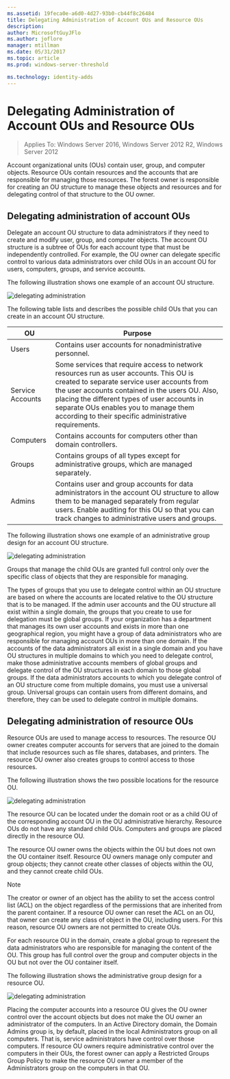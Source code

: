 ```yaml
---
ms.assetid: 19feca0e-a6d0-4d27-93b0-cb44f8c26484
title: Delegating Administration of Account OUs and Resource OUs
description:
author: MicrosoftGuyJFlo
ms.author: joflore
manager: mtillman
ms.date: 05/31/2017
ms.topic: article
ms.prod: windows-server-threshold

ms.technology: identity-adds
---
```


# Delegating Administration of Account OUs and Resource OUs

>Applies To: Windows Server 2016, Windows Server 2012 R2, Windows Server 2012

Account organizational units (OUs) contain user, group, and computer objects. Resource OUs contain resources and the accounts that are responsible for managing those resources. The forest owner is responsible for creating an OU structure to manage these objects and resources and for delegating control of that structure to the OU owner.  
  
## Delegating administration of account OUs  
Delegate an account OU structure to data administrators if they need to create and modify user, group, and computer objects. The account OU structure is a subtree of OUs for each account type that must be independently controlled. For example, the OU owner can delegate specific control to various data administrators over child OUs in an account OU for users, computers, groups, and service accounts.  
  
The following illustration shows one example of an account OU structure.  
  
![delegating administration](media/Delegating-Administration-of-Account-OUs-and-Resource-OUs/66d38fbe-e8eb-42d7-abab-9526243bf6d9.gif)  
  
The following table lists and describes the possible child OUs that you can create in an account OU structure.  
  
|OU|Purpose|  
|------|-----------|  
|Users|Contains user accounts for nonadministrative personnel.|  
|Service Accounts|Some services that require access to network resources run as user accounts. This OU is created to separate service user accounts from the user accounts contained in the users OU. Also, placing the different types of user accounts in separate OUs enables you to manage them according to their specific administrative requirements.|  
|Computers|Contains accounts for computers other than domain controllers.|  
|Groups|Contains groups of all types except for administrative groups, which are managed separately.|  
|Admins|Contains user and group accounts for data administrators in the account OU structure to allow them to be managed separately from regular users. Enable auditing for this OU so that you can track changes to administrative users and groups.|  
  
The following illustration shows one example of an administrative group design for an account OU structure.  
  
![delegating administration](media/Delegating-Administration-of-Account-OUs-and-Resource-OUs/be2cd2d2-6956-429c-a53a-369e6fe40b2b.gif)  
  
Groups that manage the child OUs are granted full control only over the specific class of objects that they are responsible for managing.  
  
The types of groups that you use to delegate control within an OU structure are based on where the accounts are located relative to the OU structure that is to be managed. If the admin user accounts and the OU structure all exist within a single domain, the groups that you create to use for delegation must be global groups. If your organization has a department that manages its own user accounts and exists in more than one geographical region, you might have a group of data administrators who are responsible for managing account OUs in more than one domain. If the accounts of the data administrators all exist in a single domain and you have OU structures in multiple domains to which you need to delegate control, make those administrative accounts members of global groups and delegate control of the OU structures in each domain to those global groups. If the data administrators accounts to which you delegate control of an OU structure come from multiple domains, you must use a universal group. Universal groups can contain users from different domains, and therefore, they can be used to delegate control in multiple domains.  
  
## Delegating administration of resource OUs  
Resource OUs are used to manage access to resources. The resource OU owner creates computer accounts for servers that are joined to the domain that include resources such as file shares, databases, and printers. The resource OU owner also creates groups to control access to those resources.  
  
The following illustration shows the two possible locations for the resource OU.  
  
![delegating administration](media/Delegating-Administration-of-Account-OUs-and-Resource-OUs/6667a5ce-34d6-48a9-9974-b823ba70e2af.gif)  
  
The resource OU can be located under the domain root or as a child OU of the corresponding account OU in the OU administrative hierarchy. Resource OUs do not have any standard child OUs. Computers and groups are placed directly in the resource OU.  
  
The resource OU owner owns the objects within the OU but does not own the OU container itself. Resource OU owners manage only computer and group objects; they cannot create other classes of objects within the OU, and they cannot create child OUs.  
  
> [!NOTE]  
> The creator or owner of an object has the ability to set the access control list (ACL) on the object regardless of the permissions that are inherited from the parent container. If a resource OU owner can reset the ACL on an OU, that owner can create any class of object in the OU, including users. For this reason, resource OU owners are not permitted to create OUs.  
  
For each resource OU in the domain, create a global group to represent the data administrators who are responsible for managing the content of the OU. This group has full control over the group and computer objects in the OU but not over the OU container itself.  
  
The following illustration shows the administrative group design for a resource OU.  
  
![delegating administration](media/Delegating-Administration-of-Account-OUs-and-Resource-OUs/8a3f7714-a3bf-43f7-b999-6070543248b0.gif)  
  
Placing the computer accounts into a resource OU gives the OU owner control over the account objects but does not make the OU owner an administrator of the computers. In an Active Directory domain, the Domain Admins group is, by default, placed in the local Administrators group on all computers. That is, service administrators have control over those computers. If resource OU owners require administrative control over the computers in their OUs, the forest owner can apply a Restricted Groups Group Policy to make the resource OU owner a member of the Administrators group on the computers in that OU.  
  


